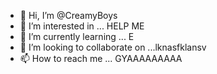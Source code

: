 - 👋 Hi, I’m @CreamyBoys
- 👀 I’m interested in ... HELP ME
- 🌱 I’m currently learning ... E
- 💞️ I’m looking to collaborate on ...lknasfklansv
- 📫 How to reach me ... GYAAAAAAAAA
